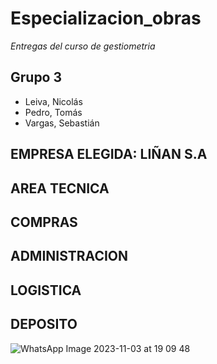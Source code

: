 # Especializacion_obras
*Entregas del curso de gestiometria*


## Grupo 3

* Leiva, Nicolás
* Pedro, Tomás
* Vargas, Sebastián

## EMPRESA ELEGIDA: LIÑAN S.A
## AREA TECNICA
## COMPRAS
## ADMINISTRACION
## LOGISTICA
## DEPOSITO
![WhatsApp Image 2023-11-03 at 19 09 48](https://github.com/tomaspedro6/Especializacion_obras/assets/149824669/4db4adba-5e0d-42d4-8072-a503e9e76d26)
